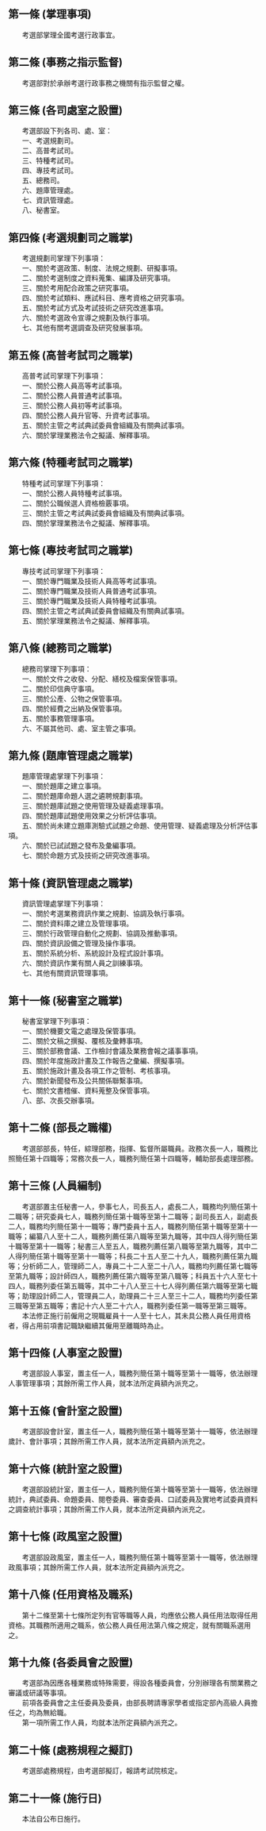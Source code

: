 第一條 (掌理事項)
-----------------
　　考選部掌理全國考選行政事宜。  


第二條 (事務之指示監督)
-----------------------
　　考選部對於承辦考選行政事務之機關有指示監督之權。  


第三條 (各司處室之設置)
-----------------------
　　考選部設下列各司、處、室：  
　　一、考選規劃司。  
　　二、高普考試司。  
　　三、特種考試司。  
　　四、專技考試司。  
　　五、總務司。  
　　六、題庫管理處。  
　　七、資訊管理處。  
　　八、秘書室。  


第四條 (考選規劃司之職掌)
-------------------------
　　考選規劃司掌理下列事項：  
　　一、關於考選政策、制度、法規之規劃、研擬事項。  
　　二、關於考選制度之資料蒐集、編譯及研究事項。  
　　三、關於考用配合政策之研究事項。  
　　四、關於考試類料、應試科目、應考資格之研究事項。  
　　五、關於考試方式及考試技術之研究改進事項。  
　　六、關於考選政令宣導之規劃及執行事項。  
　　七、其他有關考選調查及研究發展事項。  


第五條 (高普考試司之職掌)
-------------------------
　　高普考試司掌理下列事項：  
　　一、關於公務人員高等考試事項。  
　　二、關於公務人員普通考試事項。  
　　三、關於公務人員初等考試事項。  
　　四、關於公務人員升官等、升資考試事項。  
　　五、關於主管之考試典試委員會組織及有關典試事項。  
　　六、關於掌理業務法令之擬議、解釋事項。  


第六條 (特種考試司之職掌)
-------------------------
　　特種考試司掌理下列事項：  
　　一、關於公務人員特種考試事項。  
　　二、關於公職候選人資格檢覈事項。  
　　三、關於主管之考試典試委員會組織及有關典試事項。  
　　四、關於掌理業務法令之擬議、解釋事項。  


第七條 (專技考試司之職掌)
-------------------------
　　專技考試司掌理下列事項：  
　　一、關於專門職業及技術人員高等考試事項。  
　　二、關於專門職業及技術人員普通考試事項。  
　　三、關於專門職業及技術人員特種考試事項。  
　　四、關於主管之考試典試委員會組織及有關典試事項。  
　　五、關於掌理業務法令之擬議、解釋事項。  


第八條 (總務司之職掌)
---------------------
　　總務司掌理下列事項：  
　　一、關於文件之收發、分配、繕校及檔案保管事項。  
　　二、關於印信典守事項。  
　　三、關於公產、公物之保管事項。  
　　四、關於經費之出納及保管事項。  
　　五、關於事務管理事項。  
　　六、不屬其他司、處、室主管之事項。  


第九條 (題庫管理處之職掌)
-------------------------
　　題庫管理處掌理下列事項：  
　　一、關於題庫之建立事項。  
　　二、關於題庫命題人選之遴聘規劃事項。  
　　三、關於題庫試題之使用管理及疑義處理事項。  
　　四、關於題庫試題使用效果之分析評估事項。  
　　五、關於尚未建立題庫測驗式試題之命題、使用管理、疑義處理及分析評估事項。  
　　六、關於已試試題之發布及彙編事項。  
　　七、關於命題方式及技術之研究改進事項。  


第十條 (資訊管理處之職掌)
-------------------------
　　資訊管理處掌理下列事項：  
　　一、關於考選業務資訊作業之規劃、協調及執行事項。  
　　二、關於資料庫之建立及管理事項。  
　　三、關於行政管理自動化之規劃、協調及推動事項。  
　　四、關於資訊設備之管理及操作事項。  
　　五、關於系統分析、系統設計及程式設計事項。  
　　六、關於資訊作業有關人員之訓練事項。  
　　七、其他有關資訊管理事項。  


第十一條 (秘書室之職掌)
-----------------------
　　秘書室掌理下列事項：  
　　一、關於機要文電之處理及保管事項。  
　　二、關於文稿之撰擬、覆核及彙轉事項。  
　　三、關於部務會議、工作檢討會議及業務會報之議事事項。  
　　四、關於年度施政計畫及工作報告之彙編、撰擬事項。  
　　五、關於施政計畫及各項工作之管制、考核事項。  
　　六、關於新聞發布及公共關係聯繫事項。  
　　七、關於文書稽催、資料蒐整及保管事項。  
　　八、部、次長交辦事項。  


第十二條 (部長之職權)
---------------------
　　考選部部長，特任，綜理部務，指揮、監督所屬職員。政務次長一人，職務比照簡任第十四職等；常務次長一人，職務列簡任第十四職等，輔助部長處理部務。  


第十三條 (人員編制)
-------------------
　　考選部置主任秘書一人，參事七人，司長五人，處長二人，職務均列簡任第十二職等；研究委員七人，職務列簡任第十職等至第十二職等；副司長五人，副處長二人，職務均列簡任第十一職等；專門委員十五人，職務列簡任第十職等至第十一職等；編纂八人至十二人，職務列薦任第八職等至第九職等，其中四人得列簡任第十職等至第十一職等；秘書三人至五人，職務列薦任第八職等至第九職等，其中二人得列簡任第十職等至第十一職等；科長二十五人至二十九人，職務列薦任第九職等；分析師二人，管理師二人，專員二十二人至二十八人，職務均列薦任第七職等至第九職等；設計師四人，職務列薦任第六職等至第八職等；科員五十六人至七十四人，職務列委任第五職等，其中二十八人至三十七人得列薦任第六職等至第七職等；助理設計師二人，管理員二人，助理員二十三人至三十二人，職務均列委任第三職等至第五職等；書記十六人至二十六人，職務列委任第一職等至第三職等。  
　　本法修正施行前僱用之現職雇員十一人至十七人，其未具公務人員任用資格者，得占用前項書記職缺繼續其僱用至離職時為止。  


第十四條 (人事室之設置)
-----------------------
　　考選部設人事室，置主任一人，職務列簡任第十職等至第十一職等，依法辦理人事管理事項；其餘所需工作人員，就本法所定員額內派充之。  


第十五條 (會計室之設置)
-----------------------
　　考選部設會計室，置主任一人，職務列簡任第十職等至第十一職等，依法辦理歲計、會計事項；其餘所需工作人員，就本法所定員額內派充之。  


第十六條 (統計室之設置)
-----------------------
　　考選部設統計室，置主任一人，職務列簡任第十職等至第十一職等，依法辦理統計，典試委員、命題委員、閱卷委員、審查委員、口試委員及實地考試委員資料之調查統計事項；其餘所需工作人員，就本法所定員額內派充之。  


第十七條 (政風室之設置)
-----------------------
　　考選部設政風室，置主任一人，職務列簡任第十職等至第十一職等，依法辦理政風事項；其餘所需工作人員，就本法所定員額內派充之。  


第十八條 (任用資格及職系)
-------------------------
　　第十二條至第十七條所定列有官等職等人員，均應依公務人員任用法取得任用資格。其職務所適用之職系，依公務人員任用法第八條之規定，就有關職系選用之。  


第十九條 (各委員會之設置)
-------------------------
　　考選部為因應各種業務或特殊需要，得設各種委員會，分別辦理各有關業務之審議或研議等事項。  
　　前項各委員會之主任委員及委員，由部長聘請專家學者或指定部內高級人員擔任之，均為無給職。  
　　第一項所需工作人員，均就本法所定員額內派充之。  


第二十條 (處務規程之擬訂)
-------------------------
　　考選部處務規程，由考選部擬訂，報請考試院核定。  


第二十一條 (施行日)
-------------------
　　本法自公布日施行。